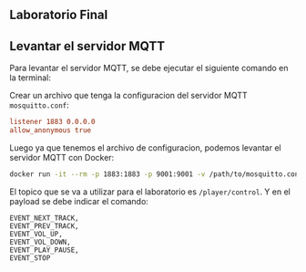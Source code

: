 ## Laboratorio Final 

## Levantar el servidor MQTT

Para levantar el servidor MQTT, se debe ejecutar el siguiente comando en la terminal:

Crear un archivo que tenga la configuracion del servidor MQTT `mosquitto.conf`:

```conf
listener 1883 0.0.0.0
allow_anonymous true
```

Luego ya que tenemos el archivo de configuracion, podemos levantar el servidor MQTT con Docker:

```bash
docker run -it --rm -p 1883:1883 -p 9001:9001 -v /path/to/mosquitto.conf:/mosquitto/config/mosquitto.conf eclipse-mosquitto
```

El topico que se va a utilizar para el laboratorio es `/player/control`.
Y en el payload se debe indicar el comando:

```
EVENT_NEXT_TRACK,
EVENT_PREV_TRACK,
EVENT_VOL_UP,
EVENT_VOL_DOWN,
EVENT_PLAY_PAUSE,
EVENT_STOP
```
